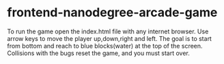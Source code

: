 frontend-nanodegree-arcade-game
===============================

 To run the game open the index.html file with any internet browser. Use arrow keys to move the player up,down,right and left.
The goal is to start from bottom and reach to blue blocks(water) at the top of the screen.
Collisions with the bugs reset the game, and you must start over.
